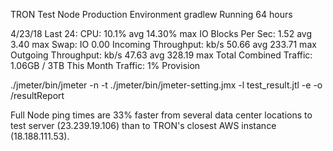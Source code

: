 TRON Test Node Production Environment
gradlew Running 64 hours

4/23/18
Last 24:
CPU: 10.1% avg 14.30% max
IO Blocks Per Sec: 1.52 avg 3.40 max
Swap: IO 0.00
Incoming Throughput: kb/s 50.66 avg 233.71 max
Outgoing Throughput: kb/s 47.63 avg 328.19 max
Total Combined Traffic: 1.06GB / 3TB
This Month Traffic: 1% Provision


 ./jmeter/bin/jmeter -n -t ./jmeter/bin/jmeter-setting.jmx -l test_result.jtl -e -o /resultReport


Full Node ping times are 33% faster from several data center locations to test server (23.239.19.106) than to TRON's closest AWS instance (18.188.111.53).